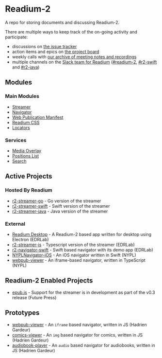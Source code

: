 # Readium-2

A repo for storing documents and discussing Readium-2.

There are multiple ways to keep track of the on-going activity and participate:

* discussions on [the issue tracker](https://github.com/readium/readium-2/issues)
* action items and epics on [the project board](https://github.com/readium/readium-2/projects/1)
* weekly calls with [our archive of meeting notes and recordings](https://drive.google.com/drive/folders/0BzaNaBNAB6FjbzR5NWFVWVo2dDg?hl=en)
* multiple channels on the [Slack team for Readium](https://readium.slack.com) ([#readium-2](https://readium.slack.com/messages/readium-2/), [#r2-swift](https://readium.slack.com/messages/r2-swift/) and [#r2-java](https://readium.slack.com/messages/r2-java/))


## Modules

### Main Modules

* [Streamer](/streamer)
* [Navigator](/navigator)
* [Web Publication Manifest](https://github.com/readium/webpub-manifest)
* [Readium CSS](https://github.com/readium/readium-css)
* [Locators](/locators)


### Services

* [Media Overlay](/media-overlay)
* [Positions List](/positions)
* [Search](/search)

## Active Projects

### Hosted By Readium

* [r2-streamer-go](https://github.com/readium/r2-streamer-go) -  Go version of the streamer
* [r2-streamer-swift](https://github.com/readium/r2-streamer-swift) - Swift version of the streamer
* [r2-streamer-java](https://github.com/readium/r2-streamer-java) - Java version of the streamer

### External

* [Readium Desktop](https://github.com/edrlab/readium-desktop) - A Readium-2 based app written for desktop using Electron (EDRLab)
* [r2-streamer-js](https://github.com/edrlab/r2-streamer-js) - Typescript version of the streamer (EDRLab)
* [r2-navigator-swift](https://github.com/edrlab/r2-navigator-swift) - Swift based navigator with its demo app (EDRLab)
* [NYPLNavigator-iOS](https://github.com/NYPL-Simplified/NYPLNavigator-iOS) - An iOS navigator written in Swift (NYPL)
* [webpub-viewer](https://github.com/NYPL-Simplified/webpub-viewer) - An iframe-based navigator, written in TypeScript (NYPL)

## Readium-2 Enabled Projects

* [epub.js](https://github.com/futurepress/epub.js/) - Support for the streamer is in development as part of the v0.3 release (Future Press)

## Prototypes

* [webpub-viewer](https://github.com/HadrienGardeur/webpub-viewer) - An `iframe` based navigator, written in JS (Hadrien Gardeur)
* [comics-viewer](https://github.com/HadrienGardeur/comics-viewer) - An `img` based navigator for comics, written in JS (Hadrien Gardeur)
* [audiobook-player](https://github.com/HadrienGardeur/audiobook-player) - An `audio` based navigator for audiobooks, written in JS (Hadrien Gardeur)
